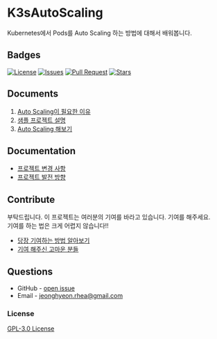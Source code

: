# K3sAutoScaling

Kubernetes에서 Pods를 Auto Scaling 하는 방법에 대해서 배워봅니다.

## Badges

<!-- Badges -->
[![License](https://img.shields.io/github/license/rhea-so/K3sAutoScaling)](https://raw.githubusercontent.com/rhea-so/K3sAutoScaling/main/LICENSE)
[![Issues](https://img.shields.io/github/issues/rhea-so/K3sAutoScaling)](https://github.com/rhea-so/K3sAutoScaling/issues)
[![Pull Request](https://img.shields.io/github/issues-pr/rhea-so/K3sAutoScaling)](https://github.com/rhea-so/K3sAutoScaling/pulls)
[![Stars](https://img.shields.io/github/stars/rhea-so/K3sAutoScaling)](https://github.com/rhea-so/K3sAutoScaling)

## Documents

1. [Auto Scaling이 필요한 이유](./document/01_AutoScaling이_필요한_이유.md)
2. [샘플 프로젝트 설명](./document/02_샘플_프로젝트_설명.md)
3. [Auto Scaling 해보기](./document/03_AutoScaling_해보기.md)

## Documentation

* [프로젝트 변경 사항](https://github.com/rhea-so/K3sAutoScaling/blob/main/CHANGELOG.md)
* [프로젝트 발전 방향](https://github.com/rhea-so/K3sAutoScaling/blob/main/ROADMAP.md)

## Contribute

부탁드립니다. 이 프로젝트는 여러분의 기여를 바라고 있습니다. 기여를 해주세요.  
기여를 하는 법은 크게 어렵지 않습니다!!

* [당장 기여하는 방법 알아보기](https://github.com/rhea-so/K3sAutoScaling/blob/main/CONTRIBUTING.md)
* [기여 해주신 고마운 분들](https://github.com/rhea-so/K3sAutoScaling/blob/main/CONTRIBUTORS.md)

## Questions

* GitHub - [open issue](https://github.com/rhea-so/K3sAutoScaling/issues)
* Email - [jeonghyeon.rhea@gmail.com](mailto:jeonghyeon.rhea@gmail.com?subject=[GitHub]%20Project%20Moon%20Community-Question)

### License

[GPL-3.0 License](https://github.com/rhea-so/K3sAutoScaling/blob/main/LICENSE)
